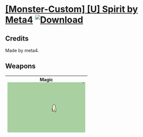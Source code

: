 # [\[Monster-Custom\] \[U\] Spirit by Meta4](./) [![Download](https://img.shields.io/badge/Download-%5BMonster--Custom%5D%20%5BU%5D%20Spirit%20by%20Meta4-red)](https://minhaskamal.github.io/DownGit/#/home?url=https://github.com/Klokinator/FE-Repo/tree/main/Battle%20Animations/Monsters%20-%20Dragons%20and%20Special/%5BMonster-Custom%5D%20%5BU%5D%20Spirit%20by%20Meta4)
## Credits

Made by meta4.

## Weapons

| <b>Magic</b><br/><img alt="Magic animation" src="./6.%20Magic/Magic.gif"/> |
| :---: |
